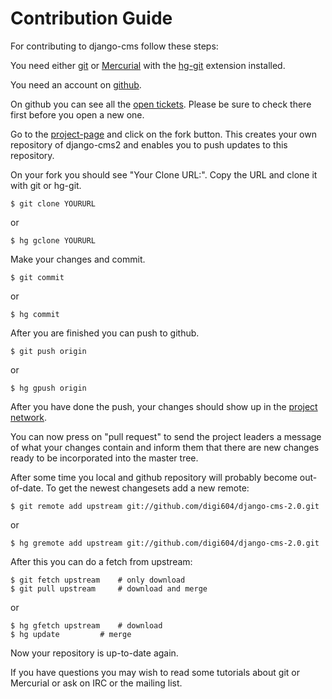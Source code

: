 Contribution Guide
==================

For contributing to django-cms follow these steps:

You need either [git](http://git-scm.com/) or [Mercurial](http://www.selenic.com/mercurial/)
with the [hg-git](http://hg-git.github.com/) extension installed.

You need an account on [github](http://www.github.com/).

On github you can see all the [open tickets](http://github.com/digi604/django-cms-2.0/issues).
Please be sure to check there first before you open a new one.

Go to the [project-page](http://github.com/digi604/django-cms-2.0/) and click on the fork button.
This creates your own repository of django-cms2 and enables you to push updates to this repository.

On your fork you should see "Your Clone URL:". Copy the URL and clone it with git or hg-git.

	$ git clone YOURURL
	
or 
	
	$ hg gclone YOURURL

Make your changes and commit.

	$ git commit
	
or 
	
	$ hg commit
	
After you are finished you can push to github. 

	$ git push origin
	
or 
	
	$ hg gpush origin

After you have done the push, your changes should show up in the
[project network](http://github.com/digi604/django-cms-2.0/network).

You can now press on "pull request" to send the project leaders a message of what
your changes contain and inform them that there are new changes ready to be
incorporated into the master tree.

After some time you local and github repository will probably become
out-of-date.  To get the newest changesets add a new remote:

	$ git remote add upstream git://github.com/digi604/django-cms-2.0.git
	
or 
	
	$ hg gremote add upstream git://github.com/digi604/django-cms-2.0.git
	
After this you can do a fetch from upstream:

	$ git fetch upstream 	# only download
	$ git pull upstream 	# download and merge
	
or 
	
	$ hg gfetch upstream 	# download
	$ hg update 		# merge

Now your repository is up-to-date again.

If you have questions you may wish to read some tutorials about git or Mercurial
or ask on IRC or the mailing list.
